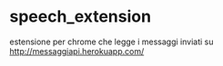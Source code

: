 # speech_extension
estensione per chrome che legge i messaggi inviati su http://messaggiapi.herokuapp.com/
